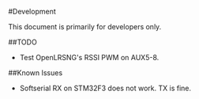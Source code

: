 #Development

This document is primarily for developers only.

##TODO

* Test OpenLRSNG's RSSI PWM on AUX5-8.

##Known Issues

* Softserial RX on STM32F3 does not work. TX is fine.
